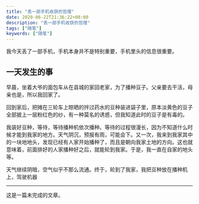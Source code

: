 ```yaml
---
title: "丢一部手机收获的哲理"
date: 2020-06-22T21:36:22+08:00
description: "丢一部手机收获的哲理"
tags: ["随笔"]
keywords: ["随笔"]
---
```


我今天丢了一部手机，手机本身并不是特别重要，手机里头的信息很重要。

## 一天发生的事

早晨，坐着大爷的面包车从在县城的家回老家，为了播种豆子。父亲要去干活，母亲也是，所以我回家了。

回到家后，把摊在三轮车上晾晒的拌过药水的豆种装进袋子里，原本淡黄色的豆子全部披上一层粉红色的纱，有一种莫名的诱惑，但我知道此时的豆子是有毒的。

我装好豆种，等待，等待播种机依次播种。等待的过程很漫长，因为不知道什么时候才能到我家的地方。天气阴沉，预报有雨，可能会下。又一次，我来到我家其中的一块地地头，发现已经有人家开始播种了，而且是朝向我家土地的方向。这也就意味着，前面排好的人家播种好之后，就能轮到我家。于是，我一直在自家的地头等。

天气继续阴暗，空气似乎不那么流通。终于，轮到了我家，我把豆种放在播种机上，驾驶机器

---

这是一篇未完成的文章。
